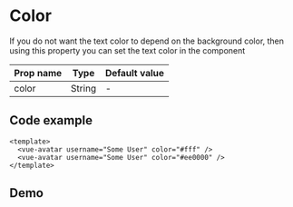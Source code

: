 <script setup>
import VueAvatar from '../../src/VueReactions.vue'
</script>

# Color
If you do not want the text color to depend on the background color, then using this property you can set the text color in the component

| Prop name | Type   | Default value |
|-----------|--------|---------------|
| color     | String | -             |

## Code example

```vue
<template>
  <vue-avatar username="Some User" color="#fff" />
  <vue-avatar username="Some User" color="#ee0000" />
</template>
```

## Demo
<div style="padding: 16px 0; display: flex;gap: 8px;">
  <vue-avatar username="Some User" color="#fff" />
  <vue-avatar username="Some User" color="#ee0000" />
</div>
